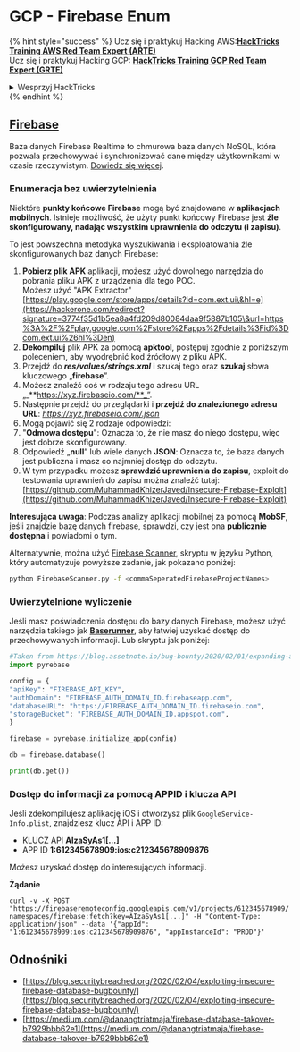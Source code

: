 # GCP - Firebase Enum

{% hint style="success" %}
Ucz się i praktykuj Hacking AWS:<img src="/.gitbook/assets/image.png" alt="" data-size="line">[**HackTricks Training AWS Red Team Expert (ARTE)**](https://training.hacktricks.xyz/courses/arte)<img src="/.gitbook/assets/image.png" alt="" data-size="line">\
Ucz się i praktykuj Hacking GCP: <img src="/.gitbook/assets/image (2).png" alt="" data-size="line">[**HackTricks Training GCP Red Team Expert (GRTE)**<img src="/.gitbook/assets/image (2).png" alt="" data-size="line">](https://training.hacktricks.xyz/courses/grte)

<details>

<summary>Wesprzyj HackTricks</summary>

* Sprawdź [**plany subskrypcyjne**](https://github.com/sponsors/carlospolop)!
* **Dołącz do** 💬 [**grupy Discord**](https://discord.gg/hRep4RUj7f) lub [**grupy telegramowej**](https://t.me/peass) lub **śledź** nas na **Twitterze** 🐦 [**@hacktricks\_live**](https://twitter.com/hacktricks\_live)**.**
* **Udostępnij sztuczki hakerskie, przesyłając PR-y do** [**HackTricks**](https://github.com/carlospolop/hacktricks) i [**HackTricks Cloud**](https://github.com/carlospolop/hacktricks-cloud) na githubie.

</details>
{% endhint %}

## [Firebase](https://cloud.google.com/sdk/gcloud/reference/firebase/)

Baza danych Firebase Realtime to chmurowa baza danych NoSQL, która pozwala przechowywać i synchronizować dane między użytkownikami w czasie rzeczywistym. [Dowiedz się więcej](https://firebase.google.com/products/realtime-database/).

### Enumeracja bez uwierzytelnienia

Niektóre **punkty końcowe Firebase** mogą być znajdowane w **aplikacjach mobilnych**. Istnieje możliwość, że użyty punkt końcowy Firebase jest **źle skonfigurowany, nadając wszystkim uprawnienia do odczytu (i zapisu)**.

To jest powszechna metodyka wyszukiwania i eksploatowania źle skonfigurowanych baz danych Firebase:

1. **Pobierz plik APK** aplikacji, możesz użyć dowolnego narzędzia do pobrania pliku APK z urządzenia dla tego POC.\
Możesz użyć "APK Extractor" [https://play.google.com/store/apps/details?id=com.ext.ui\&hl=e](https://hackerone.com/redirect?signature=3774f35d1b5ea8a4fd209d80084daa9f5887b105\&url=https%3A%2F%2Fplay.google.com%2Fstore%2Fapps%2Fdetails%3Fid%3Dcom.ext.ui%26hl%3Den)
2. **Dekompiluj** plik APK za pomocą **apktool**, postępuj zgodnie z poniższym poleceniem, aby wyodrębnić kod źródłowy z pliku APK.
3. Przejdź do _**res/values/strings.xml**_ i szukaj tego oraz **szukaj** słowa kluczowego „**firebase**”.
4. Możesz znaleźć coś w rodzaju tego adresu URL „_**https://xyz.firebaseio.com/**_”.
5. Następnie przejdź do przeglądarki i **przejdź do znalezionego adresu URL**: _https://xyz.firebaseio.com/.json_
6. Mogą pojawić się 2 rodzaje odpowiedzi:
1. "**Odmowa dostępu**": Oznacza to, że nie masz do niego dostępu, więc jest dobrze skonfigurowany.
2. Odpowiedź „**null**” lub wiele danych **JSON**: Oznacza to, że baza danych jest publiczna i masz co najmniej dostęp do odczytu.
1. W tym przypadku możesz **sprawdzić uprawnienia do zapisu**, exploit do testowania uprawnień do zapisu można znaleźć tutaj: [https://github.com/MuhammadKhizerJaved/Insecure-Firebase-Exploit](https://github.com/MuhammadKhizerJaved/Insecure-Firebase-Exploit)

**Interesująca uwaga**: Podczas analizy aplikacji mobilnej za pomocą **MobSF**, jeśli znajdzie bazę danych firebase, sprawdzi, czy jest ona **publicznie dostępna** i powiadomi o tym.

Alternatywnie, można użyć [Firebase Scanner](https://github.com/shivsahni/FireBaseScanner), skryptu w języku Python, który automatyzuje powyższe zadanie, jak pokazano poniżej:
```bash
python FirebaseScanner.py -f <commaSeperatedFirebaseProjectNames>
```
### Uwierzytelnione wyliczenie

Jeśli masz poświadczenia dostępu do bazy danych Firebase, możesz użyć narzędzia takiego jak [**Baserunner**](https://github.com/iosiro/baserunner), aby łatwiej uzyskać dostęp do przechowywanych informacji. Lub skryptu jak poniżej:
```python
#Taken from https://blog.assetnote.io/bug-bounty/2020/02/01/expanding-attack-surface-react-native/
import pyrebase

config = {
"apiKey": "FIREBASE_API_KEY",
"authDomain": "FIREBASE_AUTH_DOMAIN_ID.firebaseapp.com",
"databaseURL": "https://FIREBASE_AUTH_DOMAIN_ID.firebaseio.com",
"storageBucket": "FIREBASE_AUTH_DOMAIN_ID.appspot.com",
}

firebase = pyrebase.initialize_app(config)

db = firebase.database()

print(db.get())
```
### Dostęp do informacji za pomocą APPID i klucza API <a href="#access-info-with-appid-and-api-key" id="access-info-with-appid-and-api-key"></a>

Jeśli zdekompilujesz aplikację iOS i otworzysz plik `GoogleService-Info.plist`, znajdziesz klucz API i APP ID:

* KLUCZ API **AIzaSyAs1\[...]**
* APP ID **1:612345678909:ios:c212345678909876**

Możesz uzyskać dostęp do interesujących informacji.

**Żądanie**

`curl -v -X POST "https://firebaseremoteconfig.googleapis.com/v1/projects/612345678909/namespaces/firebase:fetch?key=AIzaSyAs1[...]" -H "Content-Type: application/json" --data '{"appId": "1:612345678909:ios:c212345678909876", "appInstanceId": "PROD"}'`

## Odnośniki <a href="#references" id="references"></a>

* ​[https://blog.securitybreached.org/2020/02/04/exploiting-insecure-firebase-database-bugbounty/](https://blog.securitybreached.org/2020/02/04/exploiting-insecure-firebase-database-bugbounty/)​
* ​[https://medium.com/@danangtriatmaja/firebase-database-takover-b7929bbb62e1](https://medium.com/@danangtriatmaja/firebase-database-takover-b7929bbb62e1)​
